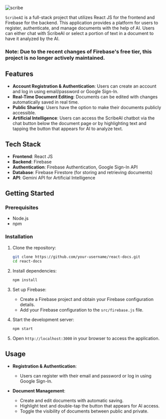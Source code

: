 ![scribe](https://github.com/user-attachments/assets/a82d7b24-848a-4b20-8f27-39060a1df894)

`ScribeAI` is a full-stack project that utilizes React JS for the frontend and Firebase for the backend. This application provides a platform for users to register, authenticate, and manage documents with the help of AI. Users can either chat with ScribeAI or select a portion of text in a document to have it analyzed by the AI.

### Note: Due to the recent changes of Firebase's free tier, this project is no longer actively maintained.

## Features

- **Account Registration & Authentication**: Users can create an account and log in using email/password or Google Sign-In.
- **Real-Time Document Editing**: Documents can be edited with changes automatically saved in real time.
- **Public Sharing**: Users have the option to make their documents publicly accessible.
- **Artificial Intelligence**: Users can access the ScribeAI chatbot via the chat button below the document page or by highlighting text and tapping the button that appears for AI to analyze text.

## Tech Stack

- **Frontend**: React JS
- **Backend**: Firebase
- **Authentication**: Firebase Authentication, Google Sign-In API
- **Database**: Firebase Firestore (for storing and retrieving documents)
- **API**: Gemini API for Artificial Intelligence

## Getting Started

### Prerequisites

- Node.js
- npm

### Installation

1. Clone the repository:

    ```bash
    git clone https://github.com/your-username/react-docs.git
    cd react-docs
    ```

2. Install dependencies:

    ```bash
    npm install
    ```

3. Set up Firebase:

    - Create a Firebase project and obtain your Firebase configuration details.
    - Add your Firebase configuration to the `src/firebase.js` file.

4. Start the development server:

    ```bash
    npm start
    ```

5. Open `http://localhost:3000` in your browser to access the application.

## Usage

- **Registration & Authentication**:
  - Users can register with their email and password or log in using Google Sign-In.
  
- **Document Management**:
  - Create and edit documents with automatic saving.
  - Highlight text and double-tap the button that appears for AI access.
  - Toggle the visibility of documents between public and private.
